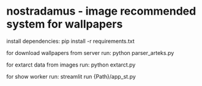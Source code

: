 # nostradamus - image recommended system for wallpapers

install dependencies:
pip install -r requirements.txt

for download wallpapers from server run:
python parser_arteks.py

for extarct data from images run:
python extarct.py

for show worker run:
 streamlit run {Path}/app_st.py
